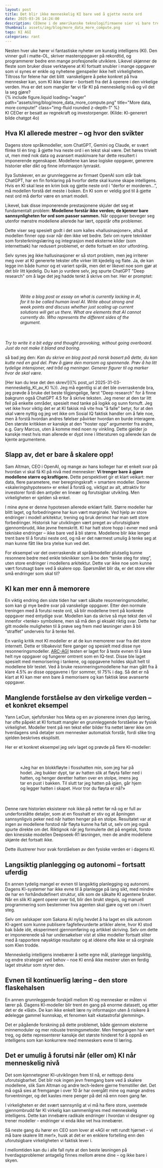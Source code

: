 ```yaml
---
layout: post
title: Det blir ikke menneskelig KI bare ved å gjette neste ord
date: 2025-03-26 14:24:00
description: CEOene i de amerikanske teknologifirmaene sier vi bare trenger større datahaller for at KI skal kunne klare alt, det er nok neppe riktig, men hva skal egentlig til?
thumbnail: assets/img/blog/more_data_more_compute.png
tags: KI AGI
categories: rant
---
```


<div class="row">
  <div class="col-sm mt-3 mt-md-0">
Nesten hver uke hører vi fantastiske nyheter om kunstig intelligens (KI). Den vinner gull i matte-OL, skriver masteroppgaver på rekordtid, og programmerer bedre enn mange profesjonelle utviklere. Likevel skjønner de fleste som bruker disse verktøyene at KI fortsatt snubler i mange oppgaver som vi synes er enkle og nyhetene gjenspeiler ikke helt virkeligheten. Tiltross for felene har det blitt  vanskeligere å peke konkret på hva mennesker kan, som KI ikke klarer – bortsett fra det å operere i den virkelige verden. Hva er det som mangler før vi får KI på menneskelig nivå og vil det la seg gjøre?
  </div>

  <div class="col-sm mt-3 mt-md-0">
      {% include figure.liquid loading="eager" path="assets/img/blog/more_data_more_compute.png" title="More data, more compute!" class="img-fluid rounded z-depth-1" %}
    <div class="caption">
    KI CEOer er besatt av regnekraft og investorpenger. (Kilde: KI-generert bilde chatgpt 4o)
    </div>
  </div>
</div>

## **Hva KI allerede mestrer – og hvor den svikter**

Dagens store språkmodeller, som ChatGPT, Gemini og Claude, er svært flinke til én ting: å gjette hva neste ord i en tekst skal være. Det høres trivielt ut, men med nok data og avansert maskinvare har dette resultert i imponerende egenskaper. Modellene kan løse logiske oppgaver, generere historier eller dikt og finne informasjon lynraskt.

Ilya Sutskever, en av grunnleggerne av firmaet OpenAI som står bak ChatGPT, har en fin forklaring på hvorfor dette skal kunne skape intelligens. Hvis en KI skal lese en krim bok og gjette neste ord i “derfor er morderen…”, må modellen forstå det meste i boken. En KI som er veldig god til å gjette nest ord må derfor være en smart modell.

Likevel, bak disse imponerende prestasjonene skjuler det seg et fundamentalt problem: **Modellene forstår ikke verden; de kjenner bare sannsynligheten for ord som passer sammen.** Når oppgaver beveger seg utenfor mønstre modellene allerede har lært, oppstår ofte problemer.

Dette viser seg spesielt godt i det som kalles «hallusinasjoner», altså at modellen finner opp svar når den ikke vet bedre. Selv om nyere teknikker som forsterkningslæring og integrasjon med eksterne kilder (som internettsøk) har redusert problemet, er dette fortsatt en stor utfordring.

Selv synes jeg ikke hallusinasjoner er så stort problem, men jeg irriterer meg over at KI genererte tekster ofte virker litt kjedelig og flate. 
Ja, de kan legge inn både humor og et variert språk, men det er likevel noe som gjør at det blir litt kjedelig. Du kan jo vurdere selv, jeg spurte ChatGPT "Deep research" om å lage det jeg hadde tenkt å skrive om her. Her er promptet:

<p style="margin: 50px">
<i>
Write a blog post or essay on what is currently lacking in AI, for it to be called human level AI. Write about strong and week points and discuss whether just scaling up current solutions will get us there.
What are elements that AI cannot currently do. Who represents the different sides of the argument.

Try to write it a bit edgy and thought provoking, without going overboard. Just do not make it bland and boring.
</i>

så bad jeg den:
<i>
Kan du skrive en blog post på norsk basert på dette, du kan kutte ned en god del. Prøv å gjøre den morsom og spennende. Prøv å ha litt tydelige intensjoner, rød tråd og meninger. Generer figurer til og marker hvor de skal være.
</i>
</p>

[Her kan du lese det den skrev!]({% post_url 2025-31-03-menneskelig_KI_av_KI %}).
Jeg må egentlig si at det ble overraskende bra, jeg prøvde å bruke det beste tilgjengelige, først "Deep research" for å finne bakgrunn også ChatGPT 4.5 for å skrive teksten.
Jeg mener at den tar litt feil på enkelte områder, spesielt med tanke på logikk og sunn fornuft.
Jeg vet ikke hvor viktig det er at KI fakisk må vite hva "å falle" betyr, for at den skal være nyttig og jeg vet ikke om Sosial IQ faktisk handler om å føle noe, men å forstå hvordan andres følelser påvirker hvordan en burde interagere.
Den største kritikken er kanskje at den "hoster opp" argumenter fra andre, e.g. Gary Marcus, uten å komme med noen ny vinkling.
Dette gjelder jo kanskje mest hvis man allerede er dypt inne i litteraturen og allerede kan de kjente argumentene.

## **Slapp av, det er bare å skalere opp\!**

Sam Altman, CEO i OpenAI, og mange av hans kolleger har et enkelt svar på hvordan vi skal få KI på nivå med mennesker: **Vi trenger bare å gjøre modellene større og kraftigere.** Dette perspektivet gir et klart veikart: mer data, flere parametere, mer beregningskraft \= smartere modeller. Denne «skaleringshypotesen» er enkel å forstå og, viktigst av alt, attraktiv for investorer fordi den antyder en lineær og forutsigbar utvikling. Men virkeligheten er sjelden så enkel.

I mine øyne er denne hypotesen allerede erklært fallit. Større modeller har blitt laget, og forbedringene har kun vært marginale. Ved hjelp av store endringer i modell arkitektur, trening og bruk derimot har man sett store forbedringer. Historisk har utviklingen vært preget av uforutsigbare gjennombrudd, ikke jevne fremskritt. KI har hatt store hopp i evner med små tekniske endringer – ikke bare ved å bli større. Modellene blir ikke lenger trent bare til å forutsi neste ord, og nå er det nærmest umulig å tenke seg at man kunne fått like bra ytelse kun ved det.

For eksempel var det overraskende at språkmodeller plutselig kunne resonnere bedre med enkle teknikker som å be den “tenke steg for steg”, uten store endringer i modellens arkitektur. Dette var ikke noe som kunne vært forutsagt bare ved å skalere opp. Spørsmålet blir da, er det store eller små endringer som skal til?

## **KI kan mer enn å memorere**

En viktig endring den siste tiden har vært såkalte resonneringsmodeller, som kan gi mye bedre svar på vanskelige oppgaver. Etter den normale treningen med å forutsi neste ord, så blir modellene trent på konkrete oppgaver med entydige svar. Modellen kan da skrive så mye tekst den vil innenfor \<tenke\> symbolene, men så må den gi eksakt riktig svar. Dette har gitt modelle muligheten til å prøve seg frem med løsninger uten å bli “straffet” underveis for å tenke feil.

En vanlig kritik mot KI modeller er at de kun memorerer svar fra det store internett. Dette er tilbakevist flere ganger og spesielt med disse nye resonneringsmodeller. [ARC-AGI](https://arcprize.org/) testen er laget for å teste evnen til å løse helt nye oppgaver og fungerer omtrent som en IQ-test. Disse ble laget spesielt med memorisering i tankene, og oppgavene holdes skjult helt til modellene blir testet. Ved å bruke resonneringsmodellene har man gått fra å klare 4.5% av disse oppgavene i fjor sommer, til 75% i dag. Så det er nå klart at KI kan mer enn bare å memorisere og kan faktisk løse avanserte oppgaver.

## **Manglende forståelse av den virkelige verden – et konkret eksempel**

Yann LeCun, sjefsforsker hos Meta og en av pionerene innen dyp læring, har ofte påpekt at KI fortsatt mangler en grunnleggende forståelse av fysisk virkelighet. Modeller trent på ren tekst eller bilder fra nettet lærer ikke om hverdagens små detaljer som mennesker automatisk forstår, fordi slike ting sjelden beskrives eksplisitt.

Her er et konkret eksempel jeg selv laget og prøvde på flere KI-modeller:

<p style="margin: 50px">
«Jeg har en blokkfløyte i flosshatten min, som jeg har på hodet. Jeg bukker dypt, tar av hatten slik at fløyta faller ned i hatten, og henger deretter hatten over en stolpe, imens jeg tar en pust i bakken. Til slutt tar jeg hatten på igjen, går hjem og legger hatten i skapet. Hvor tror du fløyta er nå?»
</p>

Denne rare historien eksisterer nok ikke på nettet før nå og er full av underforståtte detaljer, som at en flosshatt er stiv og at åpningen sannsynligvis peker ned når hatten henger på en stolpe. Resultatet var at ingen av modellene forstod når fløyta kunne ha falt ut, selv om jeg også spurte direkte om det. Riktignok når jeg formulerte det på engelsk, forsto den kinesiske modellen Deepseek-R1 løsningen, men de andre modellene skjønte det fortsatt ikke.

Dette illustrerer hvor svak forståelsen av den fysiske verden er i dagens KI. 

## **Langsiktig planlegging og autonomi – fortsatt uferdig**

En annen tydelig mangel er evnen til langsiktig planlegging og autonomi. Dagens KI-systemer har ikke evne til å planlegge på lang sikt, med mindre de har en forhåndsdefinert struktur, slik som de såkalte KI agentene bruker. Når en slik KI agent operer over tid, blir den brukt stegvis, og manuell programmering som bestemmer hva agenten skal gjøre og vet om i hvert steg.

Selv om selskaper som Sakana AI nylig hevdet å ha laget en slik autonom KI-agent som kunne publisere fagfellevurderte artikler alene, hvor KI stod bak både idé, eksperiment gjennomføring og artikkel skriving. Selv om dette er imponerenede så har undersøkelser vist at slike modeller fortsatt sliter med å rapportere nøyaktige resultater og at idéene ofte ikke er så orginale som KIen trodde.

Menneskelig intelligens innebærer å sette egne mål, planlegge langsiktig, og endre strategier ved behov – noe KI ennå ikke mestrer uten en ferdig laget struktur som styrer den.

## **Evnen til kontinuerlig læring – den store flaskehalsen**

En annen grunnleggende forskjell mellom KI og mennesker er måten vi lærer på. Dagens KI-modeller blir trent én gang på enorme datasett, og etter det er de «låst». De kan ikke enkelt lære ny informasjon uten å risikere å ødelegge gammel kunnskap, et fenomen kalt «katastrofal glemming».

Det er pågående forskning på dette problemet, både gjennom eksterne minnemoduler og mer robuste treningsmetoder. Men fremgangen har vært treg, og dette representerer kanskje det største hinderet for å oppnå en intelligens som kan konkurrere med menneskers evne til læring.

## **Det er umulig å forutsi når (eller om) KI når menneskelig nivå**

Det som kjennetegner KI-utviklingen frem til nå, er nettopp dens uforutsigbarhet. Det blir nok ingen jevn fremgang bare ved å skalere modellene, slik Sam Altman og andre tech-ledere gjerne fremstiller det. Det må også sies at fremgange i over 10 år har overgått mine og mange andres forventninger, og det kastes mere penger på det nå enn noen gang før.

I virkeligheten er det svært sannsynlig at vi må ha flere store, uventede gjennombrudd før KI virkelig kan sammenlignes med menneskelig intelligens. Dette kan innebære radikale endringer i hvordan vi designer og trener modeller – endringer vi enda ikke vet hva innebærer.

Så neste gang du hører en CEO som lover at «AGI er rett rundt hjørnet – vi må bare skalere litt mer\!», husk at det er en enklere fortelling enn den uforutsigbare virkeligheten vi faktisk lever i.

I mellomtiden kan du i alle fall nyte at den beste løsningen på hverdagsproblemer antagelig finnes mellom ørene dine – og ikke bare i skyen.

